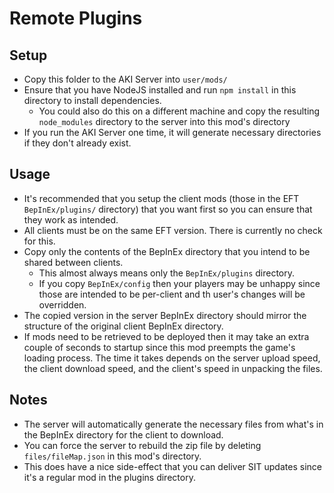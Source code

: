 # Remote Plugins

## Setup

* Copy this folder to the AKI Server into `user/mods/`
* Ensure that you have NodeJS installed and run `npm install` in this directory to install dependencies.
  * You could also do this on a different machine and copy the resulting `node_modules` directory to the server into this mod's directory
* If you run the AKI Server one time, it will generate necessary directories if they don't already exist.

## Usage

* It's recommended that you setup the client mods (those in the EFT `BepInEx/plugins/` directory) that you want first so you can ensure that they work as intended.
* All clients must be on the same EFT version. There is currently no check for this.
* Copy only the contents of the BepInEx directory that you intend to be shared between clients.
  * This almost always means only the `BepInEx/plugins` directory.
  * If you copy `BepInEx/config` then your players may be unhappy since those are intended to be per-client and th user's changes will be overridden.
* The copied version in the server BepInEx directory should mirror the structure of the original client BepInEx directory.
* If mods need to be retrieved to be deployed then it may take an extra couple of seconds to startup since this mod preempts the game's loading process. The time it takes depends on the server upload speed, the client download speed, and the client's speed in unpacking the files.

## Notes

* The server will automatically generate the necessary files from what's in the BepInEx directory for the client to download.
* You can force the server to rebuild the zip file by deleting `files/fileMap.json` in this mod's directory.
* This does have a nice side-effect that you can deliver SIT updates since it's a regular mod in the plugins directory.
